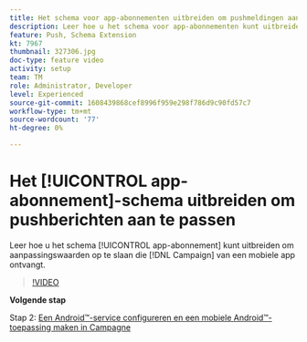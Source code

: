 ```yaml
---
title: Het schema voor app-abonnementen uitbreiden om pushmeldingen aan te passen
description: Leer hoe u het schema voor app-abonnementen kunt uitbreiden om aanpassingswaarden op te slaan Campagne ontvangt van een mobiele app.
feature: Push, Schema Extension
kt: 7967
thumbnail: 327306.jpg
doc-type: feature video
activity: setup
team: TM
role: Administrator, Developer
level: Experienced
source-git-commit: 1608439868cef8996f959e298f786d9c90fd57c7
workflow-type: tm+mt
source-wordcount: '77'
ht-degree: 0%

---
```



# Het [!UICONTROL app-abonnement]-schema uitbreiden om pushberichten aan te passen

Leer hoe u het schema [!UICONTROL app-abonnement] kunt uitbreiden om aanpassingswaarden op te slaan die [!DNL Campaign] van een mobiele app ontvangt.

>[!VIDEO](https://video.tv.adobe.com/v/327306?quality=12)

**Volgende stap**

Stap 2: [Een Android™-service configureren en een mobiele Android™-toepassing maken in Campagne](/help/tutorial-get-started-with-push-notifications-for-android/configure-an-android-service-in-campaign.md)
